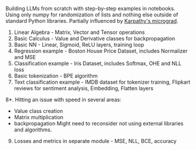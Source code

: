 Building LLMs from scratch with step-by-step examples in notebooks.
Using only numpy for randomization of lists and nothing else outside of standard Python libraries. Partially influenced by [Karpathy's micrograd](https://github.com/karpathy/micrograd). 

1. Linear Algebra - Matrix, Vector and Tensor operations
2. Basic Calculus - Value and Derivative classes for backpropagation
3. Basic NN - Linear, Sigmoid, ReLU layers, training loop
4. Regression example - Boston House Price Dataset, includes Normalizer and MSE
5. Classification example - Iris Dataset, includes Softmax, OHE and NLL loss
6. Basic tokenization - BPE algorithm
7. Text classification example - IMDB dataset for tokenizer training, Flipkart reviews for sentiment analysis, Embedding, Flatten layers
   
8*. Hitting an issue with speed in several areas:
   - Value class creation
   - Matrix multiplication
   - backpropagation
Might need to reconsider not using external libraries and algorithms.

9. Losses and metrics in separate module - MSE, NLL, BCE, accuracy

